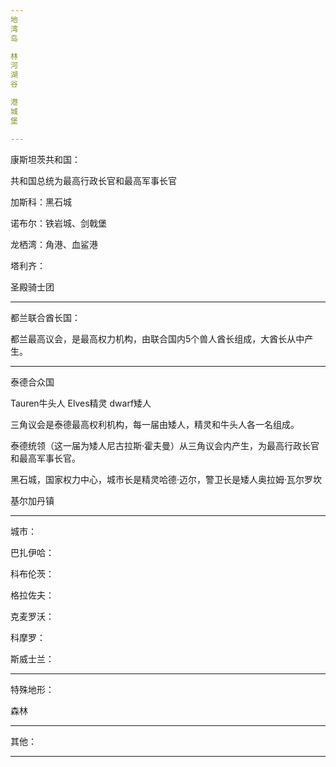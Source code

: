 ```yaml
---
地
湾
岛

林
河
湖
谷

港
城
堡

---
```


康斯坦茨共和国：

共和国总统为最高行政长官和最高军事长官

加斯科：黑石城



诺布尔：铁岩城、剑戟堡

龙栖湾：角港、血鲨港

塔利齐：

圣殿骑士团

---

都兰联合酋长国：

都兰最高议会，是最高权力机构，由联合国内5个兽人酋长组成，大酋长从中产生。

---

泰德合众国

Tauren牛头人
Elves精灵
dwarf矮人

三角议会是泰德最高权利机构，每一届由矮人，精灵和牛头人各一名组成。

泰德统领（这一届为矮人尼古拉斯·霍夫曼）从三角议会内产生，为最高行政长官和最高军事长官。

黑石城，国家权力中心，城市长是精灵哈德·迈尔，警卫长是矮人奥拉姆·瓦尔罗坎

基尔加丹镇




---
城市：


巴扎伊哈：

科布伦茨：

格拉佐夫：

克麦罗沃：

科摩罗：

斯威士兰：


---

特殊地形：

森林


---

其他：

---